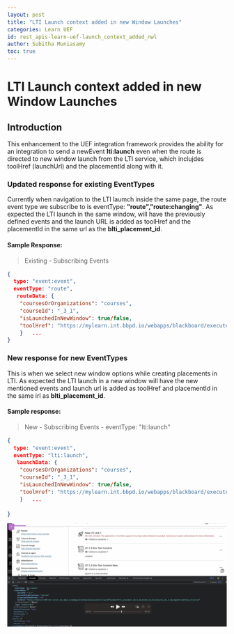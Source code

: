 ```yaml
---
layout: post
title: "LTI Launch context added in new Window Launches"
categories: Learn UEF
id: rest_apis-learn-uef-launch_context_added_nwl
author: Subitha Muniasamy
toc: true
---
```


# LTI Launch context added in new Window Launches

## Introduction

This enhancement to the UEF integration framework provides the ability for an integration to send a newEvent **lti:launch** even when the route is directed to new window launch from the LTI service, which inclujdes toolHref (launchUrl) and the placementId along with it.

### Updated response for existing EventTypes

Currently when navigation to the LTI laumch inside the same page, the route event type we subscribe to is eventType: **"route","route:changing"**. As expected the LTI launch in the same window, will have the previously defined events and the launch URL is added as toolHref and the placementId in the same url as the **blti_placement_id**.

#### Sample Response:

> Existing - Subscribing Events

```json
{
  type: "event:event",
  eventType: "route",
   routeData: {
    "coursesOrOrganizations": "courses",
    "courseId": "_3_1",
    "isLaunchedInNewWindow": true/false,
    "toolHref": "https://mylearn.int.bbpd.io/webapps/blackboard/execute/blti/launchPlacement?blti_placement_id=_12_1&content_id=_35_1&course_id=_3_1&wrapped=true&from_ultra=true"
    }   ...
}
```

### New response for new EventTypes

This is when we select new window options while creating placements in LTI.
As expected the LTI launch in a new window will have the new mentioned events and launch url is added as toolHref and placementId in the same irl as **blti_placement_id**.

#### Sample response:

> New - Subscribing Events - eventType: "lti:launch"

```json
{
  type: "event:event",
  eventType: "lti:launch",
   launchData: {
    "coursesOrOrganizations": "courses",
    "courseId": "_3_1",
    "isLaunchedInNewWindow": true/false,
    "toolHref": "https://mylearn.int.bbpd.io/webapps/blackboard/execute/blti/launchPlacement?blti_placement_id=_12_1&content_id=_35_1&course_id=_3_1&wrapped=true&from_ultra=true"
    }   ...

}
```

![LTI launch context added](/assets/img/lti_launch_context_added_1.png)
